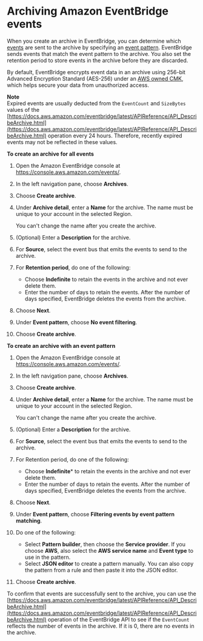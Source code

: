# Archiving Amazon EventBridge events<a name="eb-archive-event"></a>

When you create an archive in EventBridge, you can determine which [events](eb-events.md) are sent to the archive by specifying an [event pattern](eb-event-patterns.md)\. EventBridge sends events that match the event pattern to the archive\. You also set the retention period to store events in the archive before they are discarded\.

By default, EventBridge encrypts event data in an archive using 256\-bit Advanced Encryption Standard \(AES\-256\) under an [AWS owned CMK](https://docs.aws.amazon.com/kms/latest/developerguide/concepts.html#aws-owned-cmk), which helps secure your data from unauthorized access\.

**Note**  
Expired events are usually deducted from the `EventCount` and `SizeBytes` values of the [https://docs.aws.amazon.com/eventbridge/latest/APIReference/API_DescribeArchive.html](https://docs.aws.amazon.com/eventbridge/latest/APIReference/API_DescribeArchive.html) operation every 24 hours\. Therefore, recently expired events may not be reflected in these values\.

**To create an archive for all events**

1. Open the Amazon EventBridge console at [https://console\.aws\.amazon\.com/events/](https://console.aws.amazon.com/events/)\.

1. In the left navigation pane, choose **Archives**\.

1. Choose **Create archive**\.

1. Under **Archive detail**, enter a **Name** for the archive\. The name must be unique to your account in the selected Region\.

   You can't change the name after you create the archive\.

1. \(Optional\) Enter a **Description** for the archive\.

1. For **Source**, select the event bus that emits the events to send to the archive\.

1. For **Retention period**, do one of the following:
   + Choose **Indefinite** to retain the events in the archive and not ever delete them\.
   + Enter the number of days to retain the events\. After the number of days specified, EventBridge deletes the events from the archive\.

1. Choose **Next**\.

1. Under **Event pattern**, choose **No event filtering**\. 

1. Choose **Create archive**\.

**To create an archive with an event pattern**

1. Open the Amazon EventBridge console at [https://console\.aws\.amazon\.com/events/](https://console.aws.amazon.com/events/)\.

1. In the left navigation pane, choose **Archives**\.

1. Choose **Create archive**\.

1. Under **Archive detail**, enter a **Name** for the archive\. The name must be unique to your account in the selected Region\.

   You can't change the name after you create the archive\.

1. \(Optional\) Enter a **Description** for the archive\.

1. For **Source**, select the event bus that emits the events to send to the archive\. 

1. For Retention period, do one of the following:
   + Choose **Indefinite**\* to retain the events in the archive and not ever delete them\.
   + Enter the number of days to retain the events\. After the number of days specified, EventBridge deletes the events from the archive\.

1. Choose **Next**\.

1. Under **Event pattern**, choose **Filtering events by event pattern matching**\.

1. Do one of the following:
   + Select **Pattern builder**, then choose the **Service provider**\. If you choose **AWS**, also select the **AWS service name** and **Event type** to use in the pattern\.
   + Select **JSON editor** to create a pattern manually\. You can also copy the pattern from a rule and then paste it into the JSON editor\.

1. Choose **Create archive**\.

To confirm that events are successfully sent to the archive, you can use the [https://docs.aws.amazon.com/eventbridge/latest/APIReference/API_DescribeArchive.html](https://docs.aws.amazon.com/eventbridge/latest/APIReference/API_DescribeArchive.html) operation of the EventBridge API to see if the `EventCount` reflects the number of events in the archive\. If it is 0, there are no events in the archive\.